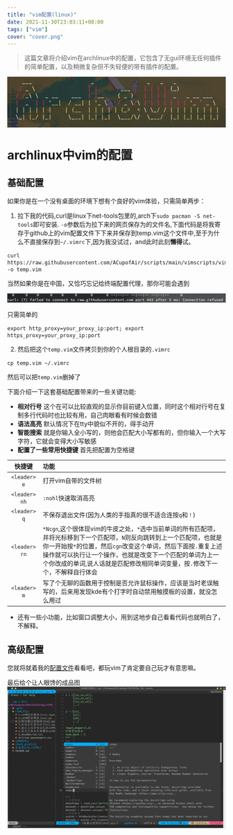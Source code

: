 ```yaml
---
title: "vim配置(linux)"
date: 2021-11-30T23:03:11+08:00
tags: ["vim"]
cover: "cover.png"
---
```

> 这篇文章将介绍vim在archlinux中的配置，它包含了无gui环境无任何插件的简单配置，以及稍微复杂但不失轻便的带有插件的配置。
<!--more-->
![cover](res/cover.png)
# archlinux中vim的配置

## 基础配置
如果你是在一个没有桌面的环境下想有个良好的vim体验，只需简单两步：
1. 拉下我的代码,curl是linux下net-tools包里的,arch下`sudo pacman -S net-tools`即可安装. `-o`参数后为拉下来的网页保存为的文件名,下面代码是将我寄存于github上的vim配置文件下下来并保存到temp.vim这个文件中,至于为什么不直接保存到`~/.vimrc`下,因为我没试过，and此时此刻**懒得**试。
```shell
curl https://raw.githubusercontent.com/ACupofAir/scripts/main/vimscripts/vim_next_ngui.vim -o temp.vim
```
当然如果你是在中国，又恰巧忘记给终端配置代理，那你可能会遇到

![](res/2021-12-01-21-50-01.png)

只需简单的
```shell
export http_proxy=your_proxy_ip:port; export https_proxy=your_proxy_ip:port
```
2. 然后把这个`temp.vim`文件拷贝到你的个人根目录的`.vimrc`
```shell
cp temp.vim ~/.vimrc
```
然后可以把`temp.vim`删掉了

下面介绍一下这套基础配置带来的一些关键功能:
* **相对行号**  这个在可以比较直观的显示你目前键入位置，同时这个相对行号在复制多行代码时也比较有用，自己肉眼看有时候会数错
* **语法高亮**  默认情况下在tty中貌似不开的，得手动开
* **智能搜索** 就是你输入全小写的，则他会匹配大小写都有的，但你输入一个大写字符，它就会变得大小写敏感
* **配置了一些常用快捷键** 首先把<leader>配置为空格键

|快捷键|功能|
|:--:|:--|
|`<leader> e`|打开vim自带的文件树|
|`<leader> nh`|`:nohl`快速取消高亮| 
|`<leader> q`| 不保存退出文件(因为人类的手指真的很不适合连按`q`和`！`)|
|`<leader> rn`|`*Ncgn`,这个很体现vim的牛皮之处，`*`选中当前单词的所有匹配项，并将光标移到下一个匹配项，`N`则反向跳转到上一个匹配项，也就是你一开始按`*`的位置，然后`cgn`改变这个单词，然后下面按`.`重复上述操作就可以执行让一个操作，也就是改变下一个匹配的单词为上一个你改成的单词,说人话就是匹配修改相同单词变量，按`.`修改下一个，不解释自行体会|
|`<leader> m`|写了个无聊的函数用于控制是否允许鼠标操作，应该是当时老误触写的，后来用发现kde有个打字时自动禁用触摸板的设置，就没怎么用过|

* 还有一些小功能，比如窗口调整大小，用到这地步自己看看代码也就明白了，不解释。

## 高级配置
您就将就着我的[配置文件](https://github.com/ACupofAir/dotfiles/blob/main/vimrc)看看吧，都玩vim了肯定要自己玩才有意思嘛。

最后给个让人眼馋的成品图
![](res/2022-01-13-17-15-42.png)





